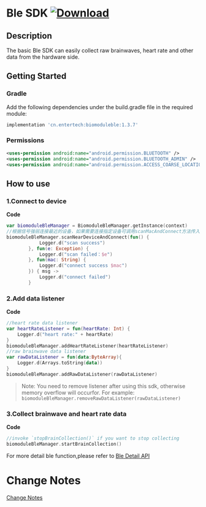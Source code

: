# Ble SDK [![Download](https://api.bintray.com/packages/hzentertech/maven/biomoduleble/images/download.svg?version=1.3.7)](https://bintray.com/hzentertech/maven/biomoduleble/1.3.7/link)

## Description

The basic Ble SDK can easily collect raw brainwaves, heart rate and other data from the hardware side.

## Getting Started

### Gradle

Add the following dependencies under the build.gradle file in the required module:

```groovy
implementation 'cn.entertech:biomoduleble:1.3.7'
```

### Permissions

```xml
<uses-permission android:name="android.permission.BLUETOOTH" />
<uses-permission android:name="android.permission.BLUETOOTH_ADMIN" />
<uses-permission android:name="android.permission.ACCESS_COARSE_LOCATION"/>
```

## How to use

### 1.Connect to device

**Code**

```kotlin
var biomoduleBleManager = BiomoduleBleManager.getInstance(context)
//根据信号强弱连接最近的设备，如果需要连接指定设备可调用scanMacAndConnect方法传入mac地址连接
biomoduleBleManager.scanNearDeviceAndConnect(fun() {
            Logger.d("scan success")
        }, fun(e: Exception) {
            Logger.d("scan failed：$e")
        }, fun(mac: String) {
            Logger.d("connect success $mac")
        }) { msg ->
            Logger.d("connect failed")
        }
```

### 2.Add data listener

**Code**

```kotlin
//heart rate data listener
var heartRateListener = fun(heartRate: Int) {
    Logger.d("heart rate:" + heartRate)
}
biomoduleBleManager.addHeartRateListener(heartRateListener)
//raw brainwave data listener
var rawDataListener = fun(data:ByteArray){
    Logger.d(Arrays.toString(data))
}
biomoduleBleManager.addRawDataListener(rawDataListener)
```

> Note: You need to remove listener after using this sdk, otherwise memory overflow will occurfor. For example: `biomoduleBleManager.removeRawDataListener(rawDataListener)`

### 3.Collect brainwave and heart rate data

**Code**

```kotlin
//invoke `stopBrainCollection()` if you want to stop collecting
biomoduleBleManager.startBrainCollection()
```

For more detail ble function,please refer to [Ble Detail API](<https://github.com/Entertech/Enter-Biomodule-BLE-Android-SDK/blob/master/Ble%E8%AF%A6%E7%BB%86API%E8%AF%B4%E6%98%8E.md>)

# Change Notes

[Change Notes](https://github.com/Entertech/Enter-Biomodule-BLE-Android-SDK/wiki/biomoduleble--%E6%9B%B4%E6%96%B0%E6%97%A5%E5%BF%97)
